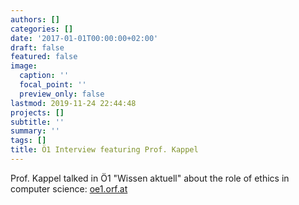 ```yaml
---
authors: []
categories: []
date: '2017-01-01T00:00:00+02:00'
draft: false
featured: false
image:
  caption: ''
  focal_point: ''
  preview_only: false
lastmod: 2019-11-24 22:44:48
projects: []
subtitle: ''
summary: ''
tags: []
title: Ö1 Interview featuring Prof. Kappel
---
```


Prof. Kappel talked in Ö1 "Wissen aktuell" about the role of ethics in computer science: 
[oe1.orf.at](http://oe1.orf.at/programm/455429)
